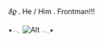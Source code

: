  𝜗𝜚 . He / Him . Frontman!!!
 
⭑𓂃    ![Alt](https://media.tenor.com/5yYFX2HOuxIAAAAM/what-is-that-front-man.gif) 𓂃⭑

